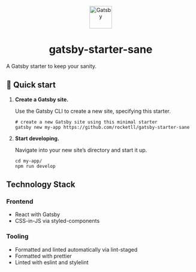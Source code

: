 <p align="center">
  <a href="https://www.gatsbyjs.com/">
    <img alt="Gatsby" src="https://www.gatsbyjs.com/Gatsby-Monogram.svg" width="60" />
  </a>
</p>
<h1 align="center">
  gatsby-starter-sane
</h1>

A Gatsby starter to keep your sanity.

## 🚀 Quick start

1. **Create a Gatsby site.**

   Use the Gatsby CLI to create a new site, specifying this starter.

   ```shell
   # create a new Gatsby site using this minimal starter
   gatsby new my-app https://github.com/rocketll/gatsby-starter-sane
   ```

2. **Start developing.**

   Navigate into your new site’s directory and start it up.

   ```shell
   cd my-app/
   npm run develop
   ```

## Technology Stack

### Frontend

- React with Gatsby
- CSS-in-JS via styled-components

### Tooling

- Formatted and linted automatically via lint-staged
- Formatted with prettier
- Linted with eslint and stylelint
